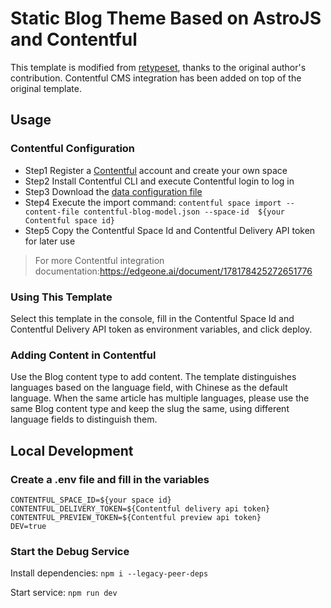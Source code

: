 # Static Blog Theme Based on AstroJS and Contentful
This template is modified from [retypeset](https://github.com/radishzzz/astro-theme-retypeset), thanks to the original author's contribution.
Contentful CMS integration has been added on top of the original template.

## Usage
### Contentful Configuration
* Step1 Register a [Contentful](https://www.contentful.com/) account and create your own space
* Step2 Install Contentful CLI and execute Contentful login to log in
* Step3 Download the [data configuration file](https://github.com/TencentEdgeOne/pages-templates/blob/main/examples/blog-with-retypeset-and-contentful/contentful-blog-model.json)
* Step4 Execute the import command: `contentful space import --content-file contentful-blog-model.json --space-id  ${your Contentful space id}`
* Step5 Copy the Contentful Space Id and Contentful Delivery API token for later use

> For more Contentful integration documentation:https://edgeone.ai/document/178178425272651776


### Using This Template
Select this template in the console, fill in the Contentful Space Id and Contentful Delivery API token as environment variables, and click deploy.

### Adding Content in Contentful
Use the Blog content type to add content. The template distinguishes languages based on the language field, with Chinese as the default language.
When the same article has multiple languages, please use the same Blog content type and keep the slug the same, using different language fields to distinguish them.

## Local Development
### Create a .env file and fill in the variables
```
CONTENTFUL_SPACE_ID=${your space id}
CONTENTFUL_DELIVERY_TOKEN=${Contentful delivery api token}
CONTENTFUL_PREVIEW_TOKEN=${Contentful preview api token}
DEV=true
```

### Start the Debug Service
Install dependencies: `npm i --legacy-peer-deps`

Start service: `npm run dev`
